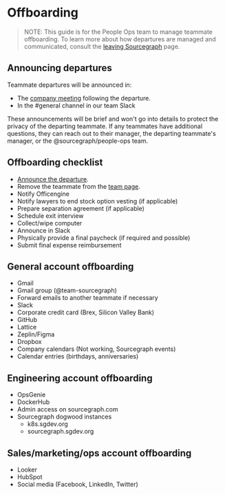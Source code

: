 # Offboarding

> NOTE: This guide is for the People Ops team to manage teammate offboarding. To learn more about how departures are managed and communicated, consult the [leaving Sourcegraph](leaving.md) page.

## Announcing departures

Teammate departures will be announced in:
- The [company meeting](../communication/company_meeting.md) following the departure.
- In the #general channel in our team Slack

These announcements will be brief and won't go into details to protect the privacy of the departing teammate. If any teammates have additional questions, they can reach out to their manager, the departing teammate's manager, or the @sourcegraph/people-ops team.

## Offboarding checklist

- [Announce the departure](#announcing-departures).
- Remove the teammate from the [team page](../../company/team/index.md).
- Notify Officengine
- Notify lawyers to end stock option vesting (if applicable)
- Prepare separation agreement (if applicable)
- Schedule exit interview
- Collect/wipe computer
- Announce in Slack
- Physically provide a final paycheck (if required and possible)
- Submit final expense reimbursement

## General account offboarding
- Gmail
- Gmail group (@team-sourcegraph)
- Forward emails to another teammate if necessary
- Slack
- Corporate credit card (Brex, Silicon Valley Bank)
- GitHub
- Lattice
- Zeplin/Figma
- Dropbox
- Company calendars (Not working, Sourcegraph events)
- Calendar entries (birthdays, anniversaries)

## Engineering account offboarding
- OpsGenie
- DockerHub
- Admin access on sourcegraph.com
- Sourcegraph dogwood instances
  - k8s.sgdev.org
  - sourcegraph.sgdev.org


## Sales/marketing/ops account offboarding
- Looker
- HubSpot
- Social media (Facebook, LinkedIn, Twitter)
